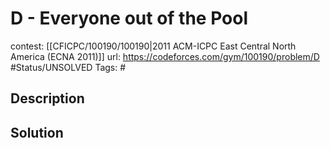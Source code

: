 # D - Everyone out of the Pool

contest: [[CFICPC/100190/100190|2011 ACM-ICPC East Central North America (ECNA 2011)]]
url: https://codeforces.com/gym/100190/problem/D
#Status/UNSOLVED
Tags: #

## Description

## Solution

